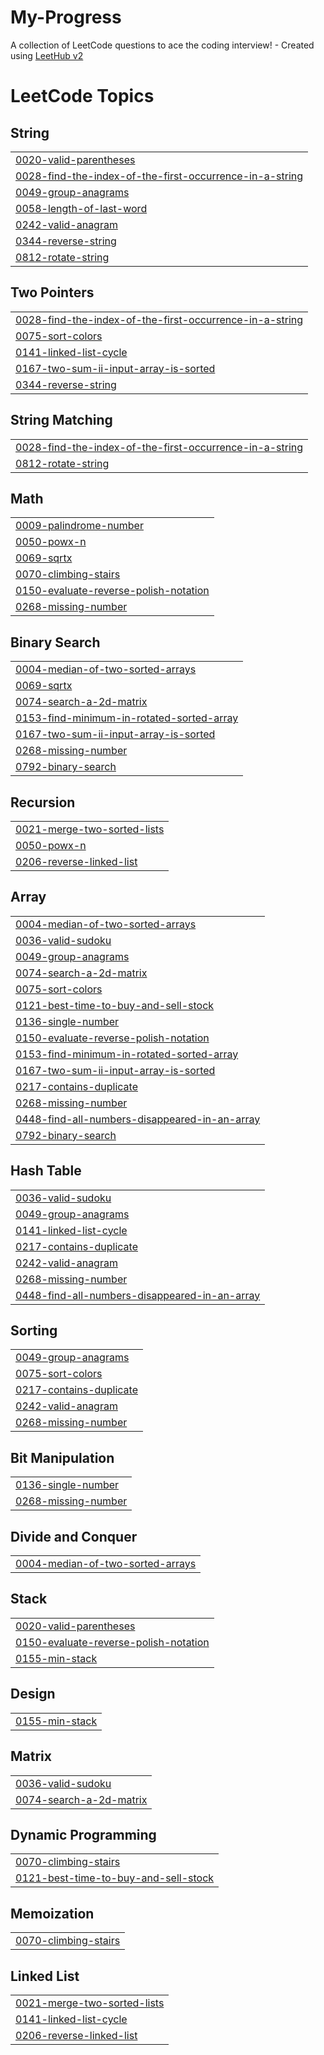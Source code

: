 # My-Progress
A collection of LeetCode questions to ace the coding interview! - Created using [LeetHub v2](https://github.com/arunbhardwaj/LeetHub-2.0)

<!---LeetCode Topics Start-->
# LeetCode Topics
## String
|  |
| ------- |
| [0020-valid-parentheses](https://github.com/Manimaran-tech/My-Progress/tree/master/0020-valid-parentheses) |
| [0028-find-the-index-of-the-first-occurrence-in-a-string](https://github.com/Manimaran-tech/My-Progress/tree/master/0028-find-the-index-of-the-first-occurrence-in-a-string) |
| [0049-group-anagrams](https://github.com/Manimaran-tech/My-Progress/tree/master/0049-group-anagrams) |
| [0058-length-of-last-word](https://github.com/Manimaran-tech/My-Progress/tree/master/0058-length-of-last-word) |
| [0242-valid-anagram](https://github.com/Manimaran-tech/My-Progress/tree/master/0242-valid-anagram) |
| [0344-reverse-string](https://github.com/Manimaran-tech/My-Progress/tree/master/0344-reverse-string) |
| [0812-rotate-string](https://github.com/Manimaran-tech/My-Progress/tree/master/0812-rotate-string) |
## Two Pointers
|  |
| ------- |
| [0028-find-the-index-of-the-first-occurrence-in-a-string](https://github.com/Manimaran-tech/My-Progress/tree/master/0028-find-the-index-of-the-first-occurrence-in-a-string) |
| [0075-sort-colors](https://github.com/Manimaran-tech/My-Progress/tree/master/0075-sort-colors) |
| [0141-linked-list-cycle](https://github.com/Manimaran-tech/My-Progress/tree/master/0141-linked-list-cycle) |
| [0167-two-sum-ii-input-array-is-sorted](https://github.com/Manimaran-tech/My-Progress/tree/master/0167-two-sum-ii-input-array-is-sorted) |
| [0344-reverse-string](https://github.com/Manimaran-tech/My-Progress/tree/master/0344-reverse-string) |
## String Matching
|  |
| ------- |
| [0028-find-the-index-of-the-first-occurrence-in-a-string](https://github.com/Manimaran-tech/My-Progress/tree/master/0028-find-the-index-of-the-first-occurrence-in-a-string) |
| [0812-rotate-string](https://github.com/Manimaran-tech/My-Progress/tree/master/0812-rotate-string) |
## Math
|  |
| ------- |
| [0009-palindrome-number](https://github.com/Manimaran-tech/My-Progress/tree/master/0009-palindrome-number) |
| [0050-powx-n](https://github.com/Manimaran-tech/My-Progress/tree/master/0050-powx-n) |
| [0069-sqrtx](https://github.com/Manimaran-tech/My-Progress/tree/master/0069-sqrtx) |
| [0070-climbing-stairs](https://github.com/Manimaran-tech/My-Progress/tree/master/0070-climbing-stairs) |
| [0150-evaluate-reverse-polish-notation](https://github.com/Manimaran-tech/My-Progress/tree/master/0150-evaluate-reverse-polish-notation) |
| [0268-missing-number](https://github.com/Manimaran-tech/My-Progress/tree/master/0268-missing-number) |
## Binary Search
|  |
| ------- |
| [0004-median-of-two-sorted-arrays](https://github.com/Manimaran-tech/My-Progress/tree/master/0004-median-of-two-sorted-arrays) |
| [0069-sqrtx](https://github.com/Manimaran-tech/My-Progress/tree/master/0069-sqrtx) |
| [0074-search-a-2d-matrix](https://github.com/Manimaran-tech/My-Progress/tree/master/0074-search-a-2d-matrix) |
| [0153-find-minimum-in-rotated-sorted-array](https://github.com/Manimaran-tech/My-Progress/tree/master/0153-find-minimum-in-rotated-sorted-array) |
| [0167-two-sum-ii-input-array-is-sorted](https://github.com/Manimaran-tech/My-Progress/tree/master/0167-two-sum-ii-input-array-is-sorted) |
| [0268-missing-number](https://github.com/Manimaran-tech/My-Progress/tree/master/0268-missing-number) |
| [0792-binary-search](https://github.com/Manimaran-tech/My-Progress/tree/master/0792-binary-search) |
## Recursion
|  |
| ------- |
| [0021-merge-two-sorted-lists](https://github.com/Manimaran-tech/My-Progress/tree/master/0021-merge-two-sorted-lists) |
| [0050-powx-n](https://github.com/Manimaran-tech/My-Progress/tree/master/0050-powx-n) |
| [0206-reverse-linked-list](https://github.com/Manimaran-tech/My-Progress/tree/master/0206-reverse-linked-list) |
## Array
|  |
| ------- |
| [0004-median-of-two-sorted-arrays](https://github.com/Manimaran-tech/My-Progress/tree/master/0004-median-of-two-sorted-arrays) |
| [0036-valid-sudoku](https://github.com/Manimaran-tech/My-Progress/tree/master/0036-valid-sudoku) |
| [0049-group-anagrams](https://github.com/Manimaran-tech/My-Progress/tree/master/0049-group-anagrams) |
| [0074-search-a-2d-matrix](https://github.com/Manimaran-tech/My-Progress/tree/master/0074-search-a-2d-matrix) |
| [0075-sort-colors](https://github.com/Manimaran-tech/My-Progress/tree/master/0075-sort-colors) |
| [0121-best-time-to-buy-and-sell-stock](https://github.com/Manimaran-tech/My-Progress/tree/master/0121-best-time-to-buy-and-sell-stock) |
| [0136-single-number](https://github.com/Manimaran-tech/My-Progress/tree/master/0136-single-number) |
| [0150-evaluate-reverse-polish-notation](https://github.com/Manimaran-tech/My-Progress/tree/master/0150-evaluate-reverse-polish-notation) |
| [0153-find-minimum-in-rotated-sorted-array](https://github.com/Manimaran-tech/My-Progress/tree/master/0153-find-minimum-in-rotated-sorted-array) |
| [0167-two-sum-ii-input-array-is-sorted](https://github.com/Manimaran-tech/My-Progress/tree/master/0167-two-sum-ii-input-array-is-sorted) |
| [0217-contains-duplicate](https://github.com/Manimaran-tech/My-Progress/tree/master/0217-contains-duplicate) |
| [0268-missing-number](https://github.com/Manimaran-tech/My-Progress/tree/master/0268-missing-number) |
| [0448-find-all-numbers-disappeared-in-an-array](https://github.com/Manimaran-tech/My-Progress/tree/master/0448-find-all-numbers-disappeared-in-an-array) |
| [0792-binary-search](https://github.com/Manimaran-tech/My-Progress/tree/master/0792-binary-search) |
## Hash Table
|  |
| ------- |
| [0036-valid-sudoku](https://github.com/Manimaran-tech/My-Progress/tree/master/0036-valid-sudoku) |
| [0049-group-anagrams](https://github.com/Manimaran-tech/My-Progress/tree/master/0049-group-anagrams) |
| [0141-linked-list-cycle](https://github.com/Manimaran-tech/My-Progress/tree/master/0141-linked-list-cycle) |
| [0217-contains-duplicate](https://github.com/Manimaran-tech/My-Progress/tree/master/0217-contains-duplicate) |
| [0242-valid-anagram](https://github.com/Manimaran-tech/My-Progress/tree/master/0242-valid-anagram) |
| [0268-missing-number](https://github.com/Manimaran-tech/My-Progress/tree/master/0268-missing-number) |
| [0448-find-all-numbers-disappeared-in-an-array](https://github.com/Manimaran-tech/My-Progress/tree/master/0448-find-all-numbers-disappeared-in-an-array) |
## Sorting
|  |
| ------- |
| [0049-group-anagrams](https://github.com/Manimaran-tech/My-Progress/tree/master/0049-group-anagrams) |
| [0075-sort-colors](https://github.com/Manimaran-tech/My-Progress/tree/master/0075-sort-colors) |
| [0217-contains-duplicate](https://github.com/Manimaran-tech/My-Progress/tree/master/0217-contains-duplicate) |
| [0242-valid-anagram](https://github.com/Manimaran-tech/My-Progress/tree/master/0242-valid-anagram) |
| [0268-missing-number](https://github.com/Manimaran-tech/My-Progress/tree/master/0268-missing-number) |
## Bit Manipulation
|  |
| ------- |
| [0136-single-number](https://github.com/Manimaran-tech/My-Progress/tree/master/0136-single-number) |
| [0268-missing-number](https://github.com/Manimaran-tech/My-Progress/tree/master/0268-missing-number) |
## Divide and Conquer
|  |
| ------- |
| [0004-median-of-two-sorted-arrays](https://github.com/Manimaran-tech/My-Progress/tree/master/0004-median-of-two-sorted-arrays) |
## Stack
|  |
| ------- |
| [0020-valid-parentheses](https://github.com/Manimaran-tech/My-Progress/tree/master/0020-valid-parentheses) |
| [0150-evaluate-reverse-polish-notation](https://github.com/Manimaran-tech/My-Progress/tree/master/0150-evaluate-reverse-polish-notation) |
| [0155-min-stack](https://github.com/Manimaran-tech/My-Progress/tree/master/0155-min-stack) |
## Design
|  |
| ------- |
| [0155-min-stack](https://github.com/Manimaran-tech/My-Progress/tree/master/0155-min-stack) |
## Matrix
|  |
| ------- |
| [0036-valid-sudoku](https://github.com/Manimaran-tech/My-Progress/tree/master/0036-valid-sudoku) |
| [0074-search-a-2d-matrix](https://github.com/Manimaran-tech/My-Progress/tree/master/0074-search-a-2d-matrix) |
## Dynamic Programming
|  |
| ------- |
| [0070-climbing-stairs](https://github.com/Manimaran-tech/My-Progress/tree/master/0070-climbing-stairs) |
| [0121-best-time-to-buy-and-sell-stock](https://github.com/Manimaran-tech/My-Progress/tree/master/0121-best-time-to-buy-and-sell-stock) |
## Memoization
|  |
| ------- |
| [0070-climbing-stairs](https://github.com/Manimaran-tech/My-Progress/tree/master/0070-climbing-stairs) |
## Linked List
|  |
| ------- |
| [0021-merge-two-sorted-lists](https://github.com/Manimaran-tech/My-Progress/tree/master/0021-merge-two-sorted-lists) |
| [0141-linked-list-cycle](https://github.com/Manimaran-tech/My-Progress/tree/master/0141-linked-list-cycle) |
| [0206-reverse-linked-list](https://github.com/Manimaran-tech/My-Progress/tree/master/0206-reverse-linked-list) |
<!---LeetCode Topics End-->